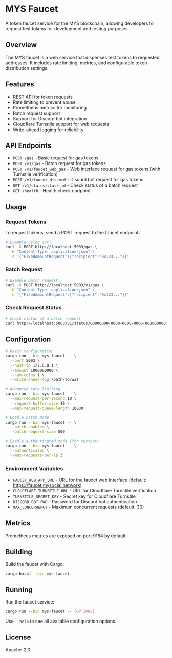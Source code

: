 # MYS Faucet

A token faucet service for the MYS blockchain, allowing developers to request test tokens for development and testing purposes.

## Overview

The MYS faucet is a web service that dispenses test tokens to requested addresses. It includes rate limiting, metrics, and configurable token distribution settings.

## Features

- REST API for token requests
- Rate limiting to prevent abuse
- Prometheus metrics for monitoring
- Batch request support
- Support for Discord bot integration
- Cloudflare Turnstile support for web requests
- Write-ahead logging for reliability

## API Endpoints

- `POST /gas` - Basic request for gas tokens
- `POST /v1/gas` - Batch request for gas tokens
- `POST /v1/faucet_web_gas` - Web interface request for gas tokens (with Turnstile verification)
- `POST /v1/faucet_discord` - Discord bot request for gas tokens
- `GET /v1/status/:task_id` - Check status of a batch request
- `GET /health` - Health check endpoint

## Usage

### Request Tokens

To request tokens, send a POST request to the faucet endpoint:

```bash
# Example using curl
curl -X POST http://localhost:5003/gas \
  -H "Content-Type: application/json" \
  -d '{"FixedAmountRequest":{"recipient":"0x123..."}}'
```

### Batch Request

```bash
# Example batch request
curl -X POST http://localhost:5003/v1/gas \
  -H "Content-Type: application/json" \
  -d '{"FixedAmountRequest":{"recipient":"0x123..."}}'
```

### Check Request Status

```bash
# Check status of a batch request
curl http://localhost:5003/v1/status/00000000-0000-0000-0000-000000000000
```

## Configuration

```bash
# Basic configuration
cargo run --bin mys-faucet -- \
  --port 5003 \
  --host-ip 127.0.0.1 \
  --amount 1000000000 \
  --num-coins 1 \
  --write-ahead-log /path/to/wal

# Advanced rate limiting
cargo run --bin mys-faucet -- \
  --max-request-per-second 10 \
  --request-buffer-size 10 \
  --max-request-queue-length 10000

# Enable batch mode
cargo run --bin mys-faucet -- \
  --batch-enabled \
  --batch-request-size 500

# Enable authenticated mode (for testnet)
cargo run --bin mys-faucet -- \
  --authenticated \
  --max-requests-per-ip 3
```

### Environment Variables

- `FAUCET_WEB_APP_URL` - URL for the faucet web interface (default: https://faucet.mysocial.network)
- `CLOUDFLARE_TURNSTILE_URL` - URL for Cloudflare Turnstile verification
- `TURNSTILE_SECRET_KEY` - Secret key for Cloudflare Turnstile
- `DISCORD_BOT_PWD` - Password for Discord bot authentication
- `MAX_CONCURRENCY` - Maximum concurrent requests (default: 30)

## Metrics

Prometheus metrics are exposed on port 9184 by default.

## Building

Build the faucet with Cargo:

```bash
cargo build --bin mys-faucet
```

## Running

Run the faucet service:

```bash
cargo run --bin mys-faucet -- [OPTIONS]
```

Use `--help` to see all available configuration options.

## License

Apache-2.0 